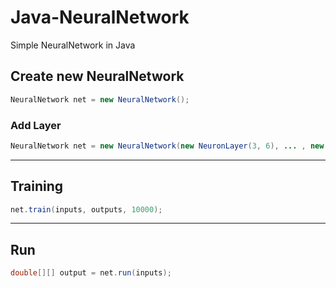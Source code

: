 # Java-NeuralNetwork
Simple NeuralNetwork in Java


## Create new NeuralNetwork

```JAVA 
NeuralNetwork net = new NeuralNetwork();
```

### Add Layer

```JAVA 
NeuralNetwork net = new NeuralNetwork(new NeuronLayer(3, 6), ... , new NeuronLayer(6, 1));
```

***
## Training
```JAVA
net.train(inputs, outputs, 10000);
```

***

## Run

```JAVA
double[][] output = net.run(inputs);
```

